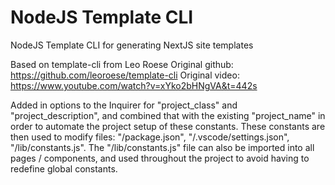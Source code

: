 # NodeJS Template CLI
NodeJS Template CLI for generating NextJS site templates

Based on template-cli from Leo Roese
Original github: https://github.com/leoroese/template-cli
Original video: https://www.youtube.com/watch?v=xYko2bHNgVA&t=442s

Added in options to the Inquirer for "project_class" and "project_description", and combined that with the existing "project_name" in order to automate the project setup of these constants.  These constants are then used to modify files: "/package.json", "/.vscode/settings.json", "/lib/constants.js".  The "/lib/constants.js" file can also be imported into all pages / components, and used throughout the project to avoid having to redefine global constants.